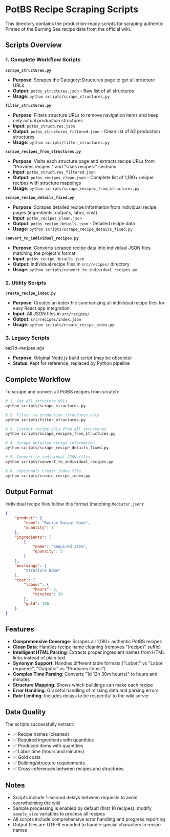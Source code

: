 # PotBS Recipe Scraping Scripts

This directory contains the production-ready scripts for scraping authentic Pirates of the Burning Sea recipe data from the official wiki.

## Scripts Overview

### 1. Complete Workflow Scripts

**`scrape_structures.py`**
- **Purpose**: Scrapes the Category:Structures page to get all structure URLs
- **Output**: `potbs_structures.json` - Raw list of all structures
- **Usage**: `python scripts/scrape_structures.py`

**`filter_structures.py`**
- **Purpose**: Filters structure URLs to remove navigation items and keep only actual production structures
- **Input**: `potbs_structures.json`
- **Output**: `potbs_structures_filtered.json` - Clean list of 62 production structures
- **Usage**: `python scripts/filter_structures.py`

**`scrape_recipes_from_structures.py`**
- **Purpose**: Visits each structure page and extracts recipe URLs from "Provides recipes:" and "Uses recipes:" sections
- **Input**: `potbs_structures_filtered.json`
- **Output**: `potbs_recipes_clean.json` - Complete list of 1,180+ unique recipes with structure mappings
- **Usage**: `python scripts/scrape_recipes_from_structures.py`

**`scrape_recipe_details_fixed.py`**
- **Purpose**: Scrapes detailed recipe information from individual recipe pages (ingredients, outputs, labor, cost)
- **Input**: `potbs_recipes_clean.json`
- **Output**: `potbs_recipe_details.json` - Detailed recipe data
- **Usage**: `python scripts/scrape_recipe_details_fixed.py`

**`convert_to_individual_recipes.py`**
- **Purpose**: Converts scraped recipe data into individual JSON files matching the project's format
- **Input**: `potbs_recipe_details.json`
- **Output**: Individual recipe files in `src/recipes/` directory
- **Usage**: `python scripts/convert_to_individual_recipes.py`



### 2. Utility Scripts

**`create_recipe_index.py`**
- **Purpose**: Creates an index file summarizing all individual recipe files for easy React app integration
- **Input**: All JSON files in `src/recipes/`
- **Output**: `src/recipes/index.json`
- **Usage**: `python scripts/create_recipe_index.py`

### 3. Legacy Scripts

**`build-recipes.mjs`**
- **Purpose**: Original Node.js build script (may be obsolete)
- **Status**: Kept for reference, replaced by Python pipeline

## Complete Workflow

To scrape and convert all PotBS recipes from scratch:

```bash
# 1. Get all structure URLs
python scripts/scrape_structures.py

# 2. Filter to production structures only
python scripts/filter_structures.py

# 3. Extract recipe URLs from all structures  
python scripts/scrape_recipes_from_structures.py

# 4. Scrape detailed recipe information
python scripts/scrape_recipe_details_fixed.py

# 5. Convert to individual JSON files
python scripts/convert_to_individual_recipes.py

# 6. (Optional) Create index file
python scripts/create_recipe_index.py
```

## Output Format

Individual recipe files follow this format (matching `Mediator.json`):

```json
{
    "product": {
        "name": "Recipe Output Name",
        "quantity": 1
    },
    "ingredients": [
        {
            "name": "Required Item",
            "quantity": 5
        }
    ],
    "buildings": [
        "Structure Name"
    ],
    "cost": {
        "labour": {
            "hours": 2,
            "minutes": 30
        },
        "gold": 100
    }
}
```

## Features

- **Comprehensive Coverage**: Scrapes all 1,180+ authentic PotBS recipes
- **Clean Data**: Handles recipe name cleaning (removes "(recipe)" suffix)
- **Intelligent HTML Parsing**: Extracts proper ingredient names from HTML links instead of plain text
- **Synonym Support**: Handles different table formats ("Labor:" vs "Labor required:", "Outputs:" vs "Produces items:")
- **Complex Time Parsing**: Converts "1d 12h 30m hour(s)" to hours and minutes
- **Structure Mapping**: Shows which buildings can make each recipe
- **Error Handling**: Graceful handling of missing data and parsing errors
- **Rate Limiting**: Includes delays to be respectful to the wiki server

## Data Quality

The scripts successfully extract:
- ✅ Recipe names (cleaned)
- ✅ Required ingredients with quantities
- ✅ Produced items with quantities  
- ✅ Labor time (hours and minutes)
- ✅ Gold costs
- ✅ Building/structure requirements
- ✅ Cross-references between recipes and structures

## Notes

- Scripts include 1-second delays between requests to avoid overwhelming the wiki
- Sample processing is enabled by default (first 10 recipes); modify `sample_size` variables to process all recipes
- All scripts include comprehensive error handling and progress reporting
- Output files are UTF-8 encoded to handle special characters in recipe names 